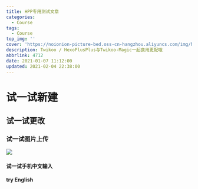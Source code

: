 ```yaml
---
title: HPP专用测试文章
categories:
  - Course
tags:
  - Course
top_img: ''
cover: 'https://noionion-picture-bed.oss-cn-hangzhou.aliyuncs.com/img/hppcover.png'
description: Twikoo / HexoPlusPlus与Twikoo-Magic一起食用更配哦
abbrlink: 4712
date: 2021-01-07 11:12:00
updated: 2021-02-04 22:38:00
---
```

# 试一试新建
## 试一试更改
### 试一试图片上传
![](https://cdn.jsdelivr.net/gh/2X-ercha/picture-bed@master/1612602820000.png)
#### 试一试手机中文输入
#### try English
